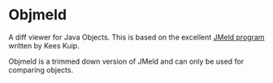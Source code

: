 # Objmeld
A diff viewer for Java Objects. This is based on the excellent [JMeld program](https://github.com/albfan/jmeld) written by Kees Kuip.

Objmeld is a trimmed down version of JMeld and can only be used for comparing objects.
